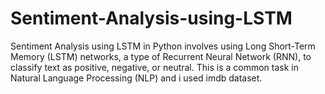 # Sentiment-Analysis-using-LSTM
Sentiment Analysis using LSTM in Python involves using Long Short-Term Memory (LSTM) networks, a type of Recurrent Neural Network (RNN), to classify text as positive, negative, or neutral. This is a common task in Natural Language Processing (NLP) and i used imdb dataset.
